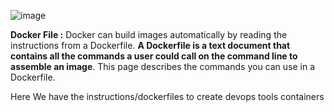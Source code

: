 ![image](https://github.com/Loki-1/Dockerfiles/assets/134843197/33fcdf6a-3261-4fcd-9056-51ead47890ab)

**Docker File :**
     Docker can build images automatically by reading the instructions from a Dockerfile. **A Dockerfile is a text document that contains all the commands a user could call on the command line to assemble an image**. This page describes the commands you can use in a Dockerfile.
     
Here We have the instructions/dockerfiles to create devops tools containers




